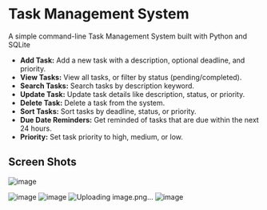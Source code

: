 # Task Management System

A simple command-line Task Management System built with Python and SQLite

- **Add Task:** Add a new task with a description, optional deadline, and priority.
- **View Tasks:** View all tasks, or filter by status (pending/completed).
- **Search Tasks:** Search tasks by description keyword.
- **Update Task:** Update task details like description, status, or priority.
- **Delete Task:** Delete a task from the system.
- **Sort Tasks:** Sort tasks by deadline, status, or priority.
- **Due Date Reminders:** Get reminded of tasks that are due within the next 24 hours.
- **Priority:** Set task priority to high, medium, or low.



## Screen Shots 



![image](https://github.com/user-attachments/assets/fca35b4d-f919-499c-bc25-08ae0d8a6919)

![image](https://github.com/user-attachments/assets/d7266655-529e-4b04-abde-131ce9e16a62)
![image](https://github.com/user-attachments/assets/e457d4dc-4e56-4971-8bf2-956d937e7d29)
![Uploading image.png…]()
![image](https://github.com/user-attachments/assets/3a96dd73-0e8b-495c-b2e7-e0635790f1f8)
